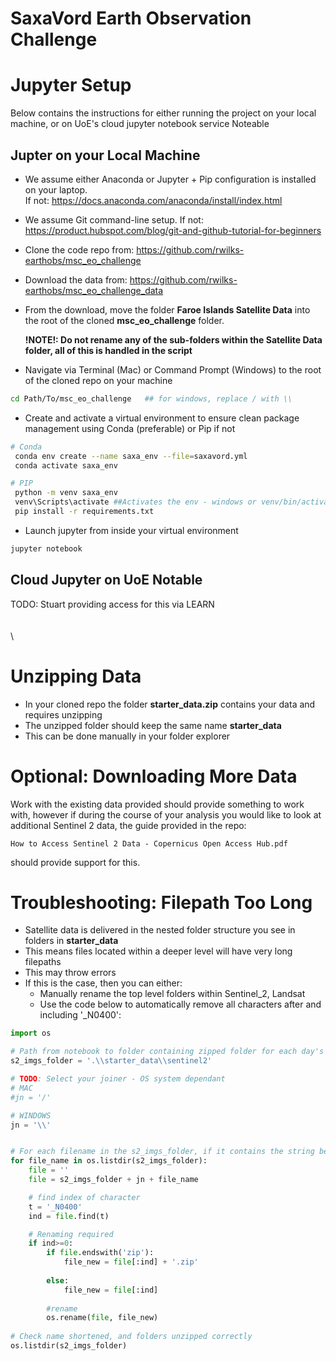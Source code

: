 
# SaxaVord Earth Observation Challenge

# Jupyter Setup

Below contains the instructions for either running the project on your local machine, or on UoE's cloud jupyter notebook service Noteable

## Jupter on your Local Machine
* We assume either Anaconda or Jupyter + Pip configuration is installed on your laptop.  
  If not: https://docs.anaconda.com/anaconda/install/index.html

* We assume Git command-line setup.
  If not: https://product.hubspot.com/blog/git-and-github-tutorial-for-beginners

* Clone the code repo from: https://github.com/rwilks-earthobs/msc_eo_challenge

* Download the data from: https://github.com/rwilks-earthobs/msc_eo_challenge_data

* From the download, move the folder **Faroe Islands Satellite Data** into the root of the cloned **msc_eo_challenge** folder. 

    **!NOTE!: Do not rename any of the sub-folders within the Satellite Data folder, all of this is handled in the script**

* Navigate via Terminal (Mac) or Command Prompt (Windows) to the root of the cloned repo on your machine
```bash
cd Path/To/msc_eo_challenge   ## for windows, replace / with \\
```

* Create and activate a virtual environment to ensure clean package management using Conda (preferable) or Pip if not
```bash
# Conda
 conda env create --name saxa_env --file=saxavord.yml
 conda activate saxa_env
```
```bash
# PIP
 python -m venv saxa_env
 venv\Scripts\activate ##Activates the env - windows or venv/bin/activate for Mac
 pip install -r requirements.txt

```
* Launch jupyter from inside your virtual environment
```bash
jupyter notebook
```


## Cloud Jupyter on UoE Notable

TODO: Stuart providing access for this via LEARN
\
\
\
\





# Unzipping Data

* In your cloned repo the folder **starter_data.zip** contains your data and requires unzipping
* The unzipped folder should keep the same name **starter_data**
* This can be done manually in your folder explorer 

# Optional: Downloading More Data
Work with the existing data provided should provide something to work with, however if during the course of your analysis you would like to look at additional Sentinel 2 data, the guide provided in the repo:

    How to Access Sentinel 2 Data - Copernicus Open Access Hub.pdf

should provide support for this. 


# Troubleshooting: Filepath Too Long

* Satellite data is delivered in the nested folder structure you see in folders in **starter_data**
* This means files located within a deeper level will have very long filepaths
* This may throw errors
* If this is the case, then you can either:
    * Manually rename the top level folders within Sentinel_2, Landsat 
    * Use the code below to automatically remove all characters after and including '_N0400':


```python
import os

# Path from notebook to folder containing zipped folder for each day's data
s2_imgs_folder = '.\\starter_data\\sentinel2'

# TODO: Select your joiner - OS system dependant
# MAC 
#jn = '/'

# WINDOWS
jn = '\\'


# For each filename in the s2_imgs_folder, if it contains the string below, then shorten
for file_name in os.listdir(s2_imgs_folder):
    file = ''
    file = s2_imgs_folder + jn + file_name 

    # find index of character
    t = '_N0400'
    ind = file.find(t)

    # Renaming required
    if ind>=0:
        if file.endswith('zip'):
            file_new = file[:ind] + '.zip'
            
        else:
            file_new = file[:ind]
            
        #rename
        os.rename(file, file_new)
             
# Check name shortened, and folders unzipped correctly        
os.listdir(s2_imgs_folder)
```
